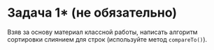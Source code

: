 # Задача 1* (не обязательно)

Взяв за основу материал классной работы, написать алгоритм сортировки слиянием для строк (используйте метод `compareTo()`).
